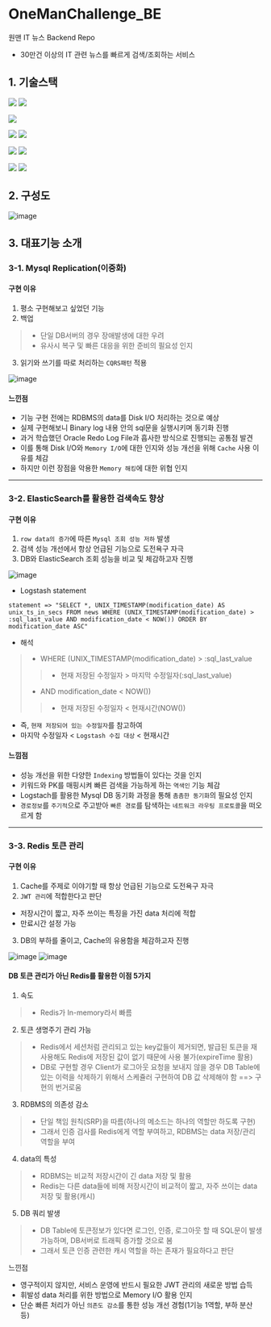 # OneManChallenge_BE
원맨 IT 뉴스 Backend Repo
- 30만건 이상의 IT 관련  뉴스를 빠르게 검색/조회하는 서비스

## 1. 기술스택
<img src="https://img.shields.io/badge/Spring Boot-6DB33F?style=for-the-badge&logo=Spring Boot&logoColor=white"> <img src="https://img.shields.io/badge/Spring Security-6DB33F?style=for-the-badge&logo=Spring Security&logoColor=white"> 

<img src="https://img.shields.io/badge/MySQL-4479A1?style=for-the-badge&logo=MySQL&logoColor=white">

<img src="https://img.shields.io/badge/Elasticsearch-005571?style=for-the-badge&logo=Elasticsearch&logoColor=white"> <img src="https://img.shields.io/badge/Logstash-005571?style=for-the-badge&logo=Logstash&logoColor=white">

<img src="https://img.shields.io/badge/Redis-DC382D?style=for-the-badge&logo=Redis&logoColor=white"> 
<img src="https://img.shields.io/badge/Amazon EC2-FF9900?style=for-the-badge&logo=Amazon EC2&logoColor=white">

<img src="https://img.shields.io/badge/git-F05032?style=for-the-badge&logo=git&logoColor=white"> <img src="https://img.shields.io/badge/github-181717?style=for-the-badge&logo=github&logoColor=white">
 

## 2. 구성도
![image](https://user-images.githubusercontent.com/31820402/224474232-894aeac9-32b1-4f04-9b33-a7b82e288fe9.png)

## 3. 대표기능 소개
### 3-1. Mysql Replication(이중화)
#### 구현 이유
1) 평소 구현해보고 싶었던 기능
2) 백업
> - 단일 DB서버의 경우 장애발생에 대한 우려
> - 유사시 복구 및 빠른 대응을 위한 준비의 필요성 인지
 3) 읽기와 쓰기를 따로 처리하는 ```CQRS패턴``` 적용

![image](https://user-images.githubusercontent.com/31820402/224474633-92732c26-2045-419b-9d74-f2a6b8c36ff6.png)

#### 느낀점
- 기능 구현 전에는 RDBMS의 data를 Disk I/O 처리하는 것으로 예상
- 실제 구현해보니 Binary log 내용 안의 sql문을 실행시키며 동기화 진행
- 과거 학습했던 Oracle Redo Log File과 흡사한 방식으로 진행되는 공통점 발견
- 이를 통해 Disk I/O와 ```Memory I/O```에 대한 인지와 성능 개선을 위해 ```Cache``` 사용 이유를 체감 
- 하지만 이런 장점을 악용한 ```Memory 해킹```에 대한 위협 인지

- - -
### 3-2. ElasticSearch를 활용한 검색속도 향상
#### 구현 이유
1) ```row data의 증가```에 따른 ```Mysql 조회 성능 저하``` 발생
2) 검색 성능 개선에서 항상 언급된 기능으로 도전욕구 자극
3) DB와 ElasticSearch 조회 성능을 비교 및 체감하고자 진행

![image](https://user-images.githubusercontent.com/31820402/224475727-81c98752-dc6f-43bc-9361-5045ae761a08.png)

- Logstash statement

```statement => "SELECT *, UNIX_TIMESTAMP(modification_date) AS unix_ts_in_secs FROM news WHERE (UNIX_TIMESTAMP(modification_date) > :sql_last_value AND modification_date < NOW()) ORDER BY modification_date ASC"```
- 해석
> - WHERE (UNIX_TIMESTAMP(modification_date) > :sql_last_value 
>> - 현재 저장된 수정일자 > 마지막 수정일자(:sql_last_value)
> -  AND modification_date < NOW()) 
>> - 현재 저장된 수정일자 < 현재시간(NOW())
- 즉, ```현재 저장되어 있는 수정일자```를 참고하여
-  마지막 수정일자 < ```Logstash 수집 대상``` < 현재시간

#### 느낌점
- 성능 개선을 위한 다양한 ```Indexing``` 방법들이 있다는 것을 인지
- 키워드와 PK를 매핑시켜 빠른 검색을 가능하게 하는 ```역색인``` 기능 체감
- Logstach를 활용한 Mysql DB 동기화 과정을 통해 ```촘촘한 동기화```의 필요성 인지
- ```경로정보```를 ```주기적```으로 주고받아 ```빠른 경로```를 탐색하는 ```네트워크 라우팅 프로토콜```을 떠오르게 함

- - -
### 3-3. Redis 토큰 관리
#### 구현 이유
1) Cache를 주제로 이야기할 때 항상 언급된 기능으로 도전욕구 자극
2) ```JWT 관리```에 적합한다고 판단
- 저장시간이 짧고, 자주 쓰이는 특징을 가진 data 처리에 적합
- 만료시간 설정 가능
3) DB의 부하를 줄이고, Cache의 유용함을 체감하고자 진행

![image](https://user-images.githubusercontent.com/31820402/224502979-410ac7c0-e5c5-4759-8cf5-d2c47de8815c.png)
![image](https://user-images.githubusercontent.com/31820402/224503049-25a58632-b369-441e-b8d5-3cf4af73ea93.png)

#### DB 토큰 관리가 아닌 Redis를 활용한 이점 5가지
1) 속도
> - Redis가 In-memory라서 빠름

2) 토큰 생명주기 관리 가능
> - Redis에서 세션처럼 관리되고 있는 key값들이 제거되면, 발급된 토큰을 재사용해도 Redis에 저장된 값이 없기 때문에 사용 불가(expireTime 활용)
> - DB로 구현할 경우 Client가 로그아웃 요청을 보내지 않을 경우 DB Table에 있는 이력을 삭제하기 위해서 스케쥴러 구현하여 DB 값 삭제해야 함 ==> 구현의 번거로움

3) RDBMS의 의존성 감소
> - 단일 책임 원칙(SRP)을 따름(하나의 메소드는 하나의 역할만 하도록 구현) 
> - 그래서 인증 검사를 Redis에게 역할 부여하고, RDBMS는 data 저장/관리 역할을 부여

4) data의 특성
> - RDBMS는 비교적 저장시간이 긴 data 저장 및 활용
> - Redis는 다른 data들에 비해 저장시간이 비교적이 짧고, 자주 쓰이는 data 저장 및 활용(캐시)

5) DB 쿼리 발생
> - DB Table에 토큰정보가 있다면 로그인, 인증, 로그아웃 할 때 SQL문이 발생 가능하며, DB서버로 트래픽 증가할 것으로 봄
> - 그래서 토큰 인증 관련한 캐시 역할을 하는 존재가 필요하다고 판단

느낀점
- 영구적이지 않지만, 서비스 운영에 반드시 필요한 JWT 관리의 새로운 방법 습득
- 휘발성 data 처리를 위한 방법으로 Memory I/O 활용 인지
- 단순 빠른 처리가 아닌 ```의존도 감소```를 통한 성능 개선 경험(1기능 1역할, 부하 분산 등)

